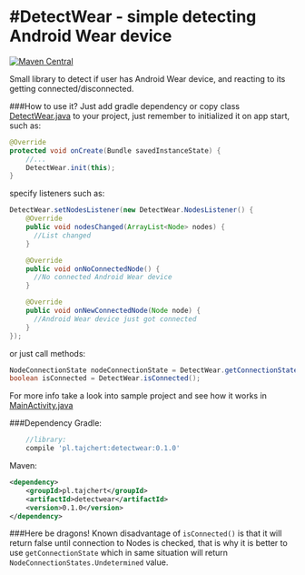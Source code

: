 #DetectWear - simple detecting Android Wear device
=======

[![Maven Central](https://maven-badges.herokuapp.com/maven-central/pl.tajchert/detectwear/badge.svg?style=flat)](https://maven-badges.herokuapp.com/maven-central/pl.tajchert/detectwear)

Small library to detect if user has Android Wear device, and reacting to its getting connected/disconnected.

###How to use it?
Just add gradle dependency or copy class [DetectWear.java](https://raw.githubusercontent.com/tajchert/DetectWear/master/detectwear/src/main/java/pl/tajchert/detectwear/DetectWear.java) to your project, just remember to initialized it on app start, such as:
```java
@Override
protected void onCreate(Bundle savedInstanceState) {
    //...
    DetectWear.init(this);
}
```

specify listeners such as:

```java
DetectWear.setNodesListener(new DetectWear.NodesListener() {
    @Override
    public void nodesChanged(ArrayList<Node> nodes) {
      //List changed
    }

    @Override
    public void onNoConnectedNode() {
      //No connected Android Wear device
    }

    @Override
    public void onNewConnectedNode(Node node) {
      //Android Wear device just got connected
    }
});
```

or just call methods:

```java
NodeConnectionState nodeConnectionState = DetectWear.getConnectionState();
boolean isConnected = DetectWear.isConnected();
```

For more info take a look into sample project and see how it works in [MainActivity.java](https://github.com/tajchert/DetectWear/blob/master/sampleApp/src/main/java/pl/tajchert/detectwearsample/MainActivity.java)

###Dependency
Gradle:
```gradle
    //library:
    compile 'pl.tajchert:detectwear:0.1.0'
```

Maven:
```xml
<dependency>
    <groupId>pl.tajchert</groupId>
    <artifactId>detectwear</artifactId>
    <version>0.1.0</version>
</dependency>
```

###Here be dragons!
Known disadvantage of `isConnected()` is that it will return false until connection to Nodes is checked, that is why it is better to use `getConnectionState` which in same situation will return `NodeConnectionStates.Undetermined` value.
